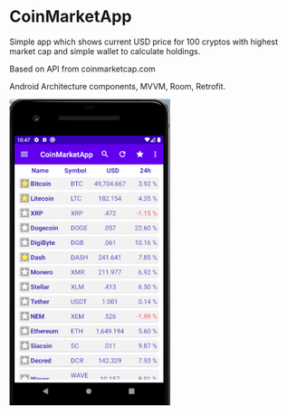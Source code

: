# CoinMarketApp

Simple app which shows current USD price for 100 cryptos with highest market cap and simple wallet to calculate holdings.

Based on API from coinmarketcap.com

Android Architecture components, MVVM, Room, Retrofit.



![Screenshoto](https://github.com/pawel-hn/CoinMarketApp/blob/master/coinapp1.PNG) 
